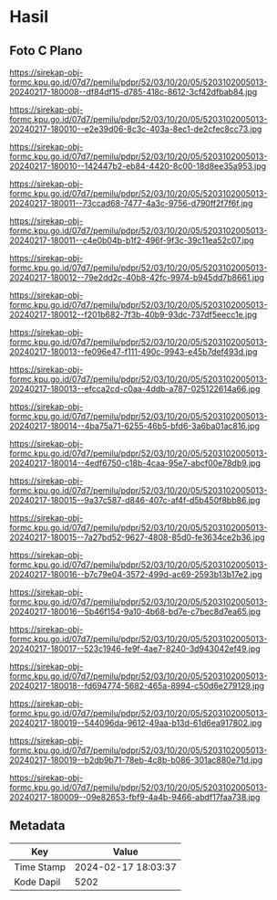 # Hasil

## Foto C Plano

https://sirekap-obj-formc.kpu.go.id/07d7/pemilu/pdpr/52/03/10/20/05/5203102005013-20240217-180008--df84df15-d785-418c-8612-3cf42dfbab84.jpg

https://sirekap-obj-formc.kpu.go.id/07d7/pemilu/pdpr/52/03/10/20/05/5203102005013-20240217-180010--e2e39d06-8c3c-403a-8ec1-de2cfec8cc73.jpg

https://sirekap-obj-formc.kpu.go.id/07d7/pemilu/pdpr/52/03/10/20/05/5203102005013-20240217-180010--142447b2-eb84-4420-8c00-18d8ee35a953.jpg

https://sirekap-obj-formc.kpu.go.id/07d7/pemilu/pdpr/52/03/10/20/05/5203102005013-20240217-180011--73ccad68-7477-4a3c-9756-d790ff2f7f6f.jpg

https://sirekap-obj-formc.kpu.go.id/07d7/pemilu/pdpr/52/03/10/20/05/5203102005013-20240217-180011--c4e0b04b-b1f2-496f-9f3c-39c11ea52c07.jpg

https://sirekap-obj-formc.kpu.go.id/07d7/pemilu/pdpr/52/03/10/20/05/5203102005013-20240217-180012--79e2dd2c-40b8-42fc-9974-b945dd7b8661.jpg

https://sirekap-obj-formc.kpu.go.id/07d7/pemilu/pdpr/52/03/10/20/05/5203102005013-20240217-180012--f201b682-7f3b-40b9-93dc-737df5eecc1e.jpg

https://sirekap-obj-formc.kpu.go.id/07d7/pemilu/pdpr/52/03/10/20/05/5203102005013-20240217-180013--fe096e47-f111-490c-9943-e45b7def493d.jpg

https://sirekap-obj-formc.kpu.go.id/07d7/pemilu/pdpr/52/03/10/20/05/5203102005013-20240217-180013--efcca2cd-c0aa-4ddb-a787-025122614a66.jpg

https://sirekap-obj-formc.kpu.go.id/07d7/pemilu/pdpr/52/03/10/20/05/5203102005013-20240217-180014--4ba75a71-6255-46b5-bfd6-3a6ba01ac816.jpg

https://sirekap-obj-formc.kpu.go.id/07d7/pemilu/pdpr/52/03/10/20/05/5203102005013-20240217-180014--4edf6750-c18b-4caa-95e7-abcf00e78db9.jpg

https://sirekap-obj-formc.kpu.go.id/07d7/pemilu/pdpr/52/03/10/20/05/5203102005013-20240217-180015--9a37c587-d846-407c-af4f-d5b450f8bb86.jpg

https://sirekap-obj-formc.kpu.go.id/07d7/pemilu/pdpr/52/03/10/20/05/5203102005013-20240217-180015--7a27bd52-9627-4808-85d0-fe3634ce2b36.jpg

https://sirekap-obj-formc.kpu.go.id/07d7/pemilu/pdpr/52/03/10/20/05/5203102005013-20240217-180016--b7c79e04-3572-499d-ac69-2593b13b17e2.jpg

https://sirekap-obj-formc.kpu.go.id/07d7/pemilu/pdpr/52/03/10/20/05/5203102005013-20240217-180016--5b46f154-9a10-4b68-bd7e-c7bec8d7ea65.jpg

https://sirekap-obj-formc.kpu.go.id/07d7/pemilu/pdpr/52/03/10/20/05/5203102005013-20240217-180017--523c1946-fe9f-4ae7-8240-3d943042ef49.jpg

https://sirekap-obj-formc.kpu.go.id/07d7/pemilu/pdpr/52/03/10/20/05/5203102005013-20240217-180018--fd694774-5682-465a-8994-c50d6e279129.jpg

https://sirekap-obj-formc.kpu.go.id/07d7/pemilu/pdpr/52/03/10/20/05/5203102005013-20240217-180019--544096da-9612-49aa-b13d-61d6ea917802.jpg

https://sirekap-obj-formc.kpu.go.id/07d7/pemilu/pdpr/52/03/10/20/05/5203102005013-20240217-180019--b2db9b71-78eb-4c8b-b086-301ac880e71d.jpg

https://sirekap-obj-formc.kpu.go.id/07d7/pemilu/pdpr/52/03/10/20/05/5203102005013-20240217-180009--09e82653-fbf9-4a4b-9466-abdf17faa738.jpg


## Metadata

| Key        | Value               |
| ---------- | ------------------- |
| Time Stamp | 2024-02-17 18:03:37 |
| Kode Dapil | 5202                |



